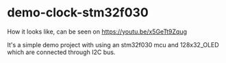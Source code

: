 # demo-clock-stm32f030

How it looks like, can be seen on https://youtu.be/x5GeTt9Zqug

It's a simple demo project with using an stm32f030 mcu and 128x32_OLED which are connected through I2C bus.
